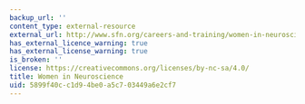 ```yaml
---
backup_url: ''
content_type: external-resource
external_url: http://www.sfn.org/careers-and-training/women-in-neuroscience
has_external_licence_warning: true
has_external_license_warning: true
is_broken: ''
license: https://creativecommons.org/licenses/by-nc-sa/4.0/
title: Women in Neuroscience
uid: 5899f40c-c1d9-4be0-a5c7-03449a6e2cf7
---
```


